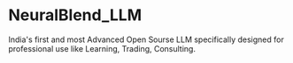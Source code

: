 # NeuralBlend_LLM
India's first and most Advanced Open Sourse LLM specifically designed for professional use like Learning, Trading, Consulting.
